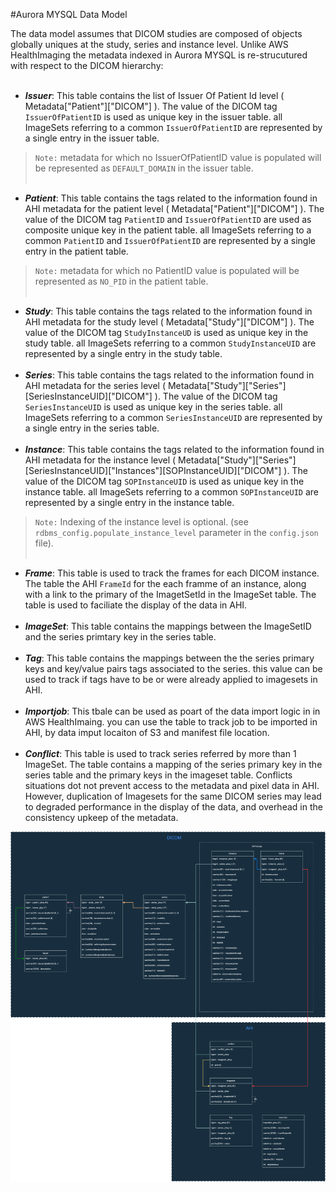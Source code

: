 #Aurora MYSQL Data Model

The data model assumes that DICOM studies are composed of objects globally uniques at the study, series and instance level. Unlike AWS HealthImaging the metadata indexed in Aurora MYSQL is re-strucutured with respect to the DICOM hierarchy:</br></br>
* ***Issuer***: This table contains the list of Issuer Of Patient Id level ( Metadata["Patient"]["DICOM"] ). The value of the DICOM tag `IssuerOfPatientID` is used as unique key in the issuer table. all ImageSets referring to a common `IssuerOfPatientID` are represented by a single entry in the issuer table.
>`Note:` metadata for which no IssuerOfPatientID value is populated will be represented as `DEFAULT_DOMAIN` in the issuer table.
<br /><br />
* ***Patient***: This table contains the tags related to the information found in AHI metadata for the patient level ( Metadata["Patient"]["DICOM"] ). The value of the DICOM tag `PatientID` and `IssuerOfPatientID` are used as composite unique key in the patient table. all ImageSets referring to a common `PatientID` and `IssuerOfPatientID` are represented by a single entry in the patient table. 
>`Note:` metadata for which no PatientID value is populated will be represented as `NO_PID` in the patient table.
<br /><br />
* ***Study***: This table contains the tags related to the information found in AHI metadata for the study level  ( Metadata["Study"]["DICOM"] ). The value of the DICOM tag `StudyInstanceUD` is used as unique key in the study table. all ImageSets referring to a common `StudyInstanceUID` are represented by a single entry in the study table.
<br /><br />
* ***Series***: This table contains the tags related to the information found in AHI metadata for the series level  ( Metadata["Study"]["Series"][SeriesInstanceUID]["DICOM"] ). The value of the DICOM tag `SeriesInstanceUID` is used as unique key in the series table. all ImageSets referring to a common `SeriesInstanceUID` are represented by a single entry in the series table.
<br /><br />
* ***Instance***: This table contains the tags related to the information found in AHI metadata for the instance level  ( Metadata["Study"]["Series"][SeriesInstanceUID]["Instances"][SOPInstanceUID]["DICOM"] ). The value of the DICOM tag `SOPInstanceUID` is used as unique key in the instance table. all ImageSets referring to a common `SOPInstanceUID` are represented by a single entry in the instance table.
>`Note:` Indexing of the instance level is optional. (see `rdbms_config.populate_instance_level` parameter in the `config.json` file).
<br /><br />
* ***Frame***: This table is used to track the frames for each DICOM instance. The table the  AHI `FrameId` for the each framme of an instance, along with a link to the primary of the ImagetSetId in the ImageSet table. The table is used to faciliate the display of the data in AHI.
<br /><br />
* ***ImageSet***: This table contains the mappings between the ImageSetID and the series primtary key in the series table. 
<br /><br />
* ***Tag***: This table contains the mappings between the the series primary keys and key/value pairs tags associated to the series. this value can be used to track if tags have to be or were already applied to imagesets in AHI. 
<br /><br />
* ***Importjob***: This tbale can be used as poart of the data import logic in in AWS HealthImaing. you can use the table to track job to be imported in AHI, by data imput locaiton of S3 and manifest file location.
<br /><br />
* ***Conflict***: This table is used to track series referred by more than 1 ImageSet. The table contains a mapping of the series primary key in the series table and the primary keys in the imageset table. Conflicts situations dot not prevent access to the metadata and pixel data in AHI. However, duplication of Imagesets for the same DICOM series may lead to degraded performance in the display of the data, and overhead in the consistency upkeep of the metadata.


![RDBMS model](../../img/RDBMS-schema_1.1.png)